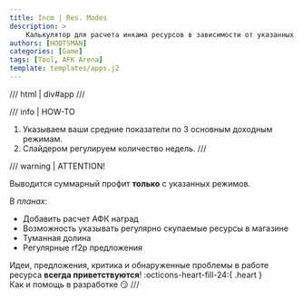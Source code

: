 ```yaml
---
title: Incm | Res. Modes
description: >
    Калькулятор для расчета инкама ресурсов в зависимости от указанных данных.
authors: [HOOTSMAN]
categories: [Game]
tags: [Tool, AFK Arena]
template: templates/apps.j2
---
```


/// html | div#app
///

/// info | HOW-TO

1. Указываем ваши средние показатели по 3 основным доходным режимам.
2. Слайдером регулируем количество недель.
///

/// warning | ATTENTION!

Выводится суммарный профит **только** с указанных режимов.

В _планах_:

- Добавить расчет АФК наград
- Возможность указывать регулярно скупаемые ресурсы в магазине
- Туманная долина
- Регулярные rf2p предложения

Идеи, предложения, критика и обнаруженные проблемы в работе ресурса **всегда приветствуются**!
:octicons-heart-fill-24:{ .heart }  
Как и помощь в разработке 😏
///
